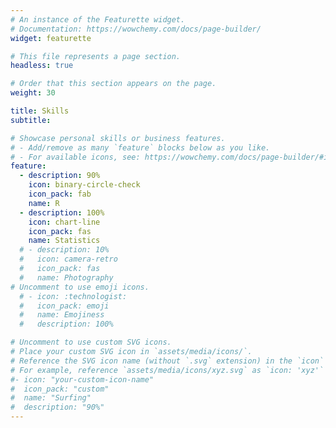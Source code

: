 ```yaml
---
# An instance of the Featurette widget.
# Documentation: https://wowchemy.com/docs/page-builder/
widget: featurette

# This file represents a page section.
headless: true

# Order that this section appears on the page.
weight: 30

title: Skills
subtitle:

# Showcase personal skills or business features.
# - Add/remove as many `feature` blocks below as you like.
# - For available icons, see: https://wowchemy.com/docs/page-builder/#icons
feature:
  - description: 90%
    icon: binary-circle-check
    icon_pack: fab
    name: R
  - description: 100%
    icon: chart-line
    icon_pack: fas
    name: Statistics
  # - description: 10%
  #   icon: camera-retro
  #   icon_pack: fas
  #   name: Photography
# Uncomment to use emoji icons.
  # - icon: :technologist:
  #   icon_pack: emoji
  #   name: Emojiness
  #   description: 100%

# Uncomment to use custom SVG icons.
# Place your custom SVG icon in `assets/media/icons/`.
# Reference the SVG icon name (without `.svg` extension) in the `icon` field.
# For example, reference `assets/media/icons/xyz.svg` as `icon: 'xyz'`
#- icon: "your-custom-icon-name"
#  icon_pack: "custom"
#  name: "Surfing"
#  description: "90%"
---
```


